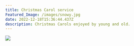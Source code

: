```yaml
---
title: Christmas Carol service
Featured_Image: /images/snowy.jpg
date: 2022-12-18T15:36:44.437Z
description: Christmas Carols enjoyed by young and old.
---
```

![](/images/3e4d00e3-362e-4e95-bd4f-1156ff1ad77e.jpg)